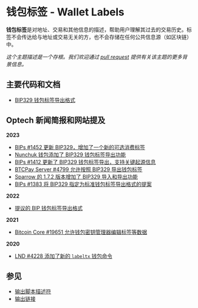 # 钱包标签 - Wallet Labels

**钱包标签**是对地址、交易和其他信息的描述，帮助用户理解其过去的交易历史。标签不会传达给与地址或交易无关的方，也不会存储在任何公共信息源（如区块链）中。

_这个主题描述是一个存根。我们欢迎通过_ [_pull request_](https://github.com/bitcoinops/bitcoinops.github.io/edit/master/\_topics/en/wallet-labels.md) _提供有关该主题的更多背景信息。_

## 主要代码和文档

* [BIP329 钱包标签导出格式](https://github.com/bitcoin/bips/blob/master/bip-0329.mediawiki)

## Optech 新闻简报和网站提及

**2023**

* [BIPs #1452 更新 BIP329，增加了一个新的可选消费标签](https://bitcoinops.org/en/newsletters/2023/07/05/#bips-1452)
* [Nunchuk 钱包添加了 BIP329 钱包标签导出功能](https://bitcoinops.org/en/newsletters/2023/05/24/#nunchuk-adds-coin-control-bip329-support)
* [BIPs #1412 更新了 BIP329 钱包标签导出，支持关键起源信息](https://bitcoinops.org/en/newsletters/2023/05/24/#bips-1412)
* [BTCPay Server #4799 允许按照 BIP329 导出钱包标签](https://bitcoinops.org/en/newsletters/2023/04/05/#btcpay-server-4799)
* [Sparrow 的 1.7.2 版本增加了 BIP329 导入和导出功能](https://bitcoinops.org/en/newsletters/2023/02/15/#sparrow-wallet-1-7-2-released)
* [BIPs #1383 将 BIP329 指定为标准钱包标签导出格式的提案](https://bitcoinops.org/en/newsletters/2023/01/25/#bips-1383)

**2022**

* [提议的 BIP 钱包标签导出格式](https://bitcoinops.org/en/newsletters/2022/08/31/#wallet-label-export-format)

**2021**

* [Bitcoin Core #19651 允许钱包密钥管理器编辑标签等数据](https://bitcoinops.org/en/newsletters/2021/07/07/#bitcoin-core-19651)

**2020**

* [LND #4228 添加了新的 `labeltx` 钱包命令](https://bitcoinops.org/en/newsletters/2020/06/03/#lnd-4228)

## 参见

* [输出脚本描述符](https://bitcoinops.org/en/topics/output-script-descriptors/)
* [输出链接](https://bitcoinops.org/en/topics/output-linking/)
